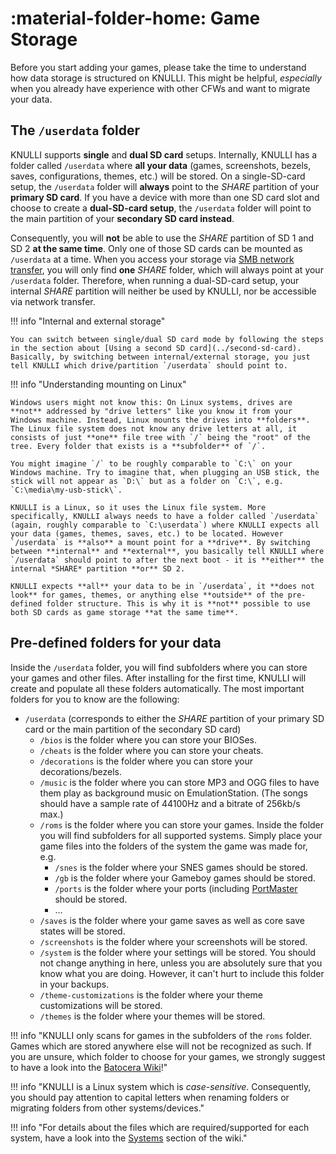 # :material-folder-home: Game Storage

Before you start adding your games, please take the time to understand how data storage is structured on KNULLI. This might be helpful, *especially* when you already have experience with other CFWs and want to migrate your data.

## The `/userdata` folder

KNULLI supports **single** and **dual SD card** setups. Internally, KNULLI has a folder called `/userdata` where **all your data** (games, screenshots, bezels, saves, configurations, themes, etc.) will be stored. On a single-SD-card setup, the `/userdata` folder will **always** point to the *SHARE* partition of your **primary SD card**. If you have a device with more than one SD card slot and choose to create a **dual-SD-card setup**, the `/userdata` folder will point to the main partition of your **secondary SD card instead**.

Consequently, you will **not** be able to use the *SHARE* partition of SD 1 and SD 2 **at the same time**. Only one of those SD cards can be mounted as `/userdata` at a time. When you access your storage via [SMB network transfer](../network-transfer), you will only find **one** *SHARE* folder, which will always point at your `/userdata` folder. Therefore, when running a dual-SD-card setup, your internal *SHARE* partition will neither be used by KNULLI, nor be accessible via network transfer.

!!! info "Internal and external storage"

    You can switch between single/dual SD card mode by following the steps in the section about [Using a second SD card](../second-sd-card). Basically, by switching between internal/external storage, you just tell KNULLI which drive/partition `/userdata` should point to.

!!! info "Understanding mounting on Linux"

    Windows users might not know this: On Linux systems, drives are **not** addressed by "drive letters" like you know it from your Windows machine. Instead, Linux mounts the drives into **folders**. The Linux file system does not know any drive letters at all, it consists of just **one** file tree with `/` being the "root" of the tree. Every folder that exists is a **subfolder** of `/`.
    
    You might imagine `/` to be roughly comparable to `C:\` on your Windows machine. Try to imagine that, when plugging an USB stick, the stick will not appear as `D:\` but as a folder on `C:\`, e.g. `C:\media\my-usb-stick\`.

    KNULLI is a Linux, so it uses the Linux file system. More specifically, KNULLI always needs to have a folder called `/userdata` (again, roughly comparable to `C:\userdata`) where KNULLI expects all your data (games, themes, saves, etc.) to be located. However `/userdata` is **also** a mount point for a **drive**. By switching between **internal** and **external**, you basically tell KNULLI where `/userdata` should point to after the next boot - it is **either** the internal *SHARE* partition **or** SD 2.

    KNULLI expects **all** your data to be in `/userdata`, it **does not look** for games, themes, or anything else **outside** of the pre-defined folder structure. This is why it is **not** possible to use both SD cards as game storage **at the same time**.

## Pre-defined folders for your data

Inside the `/userdata` folder, you will find subfolders where you can store your games and other files. After installing for the first time, KNULLI will create and populate all these folders automatically. The most important folders for you to know are the following:

* `/userdata` (corresponds to either the *SHARE* partition of your primary SD card or the main partition of the secondary SD card)
    * `/bios` is the folder where you can store your BIOSes.
    * `/cheats` is the folder where you can store your cheats.
    * `/decorations` is the folder where you can store your decorations/bezels.
    * `/music` is the folder where you can store MP3 and OGG files to have them play as background music on EmulationStation. (The songs should have a sample rate of 44100Hz and a bitrate of 256kb/s max.)
    * `/roms` is the folder where you can store your games. Inside the folder you will find subfolders for all supported systems. Simply place your game files into the folders of the system the game was made for, e.g.
        * `/snes` is the folder where your SNES games should be stored.
        * `/gb` is the folder where your Gameboy games should be stored.
        * `/ports` is the folder where your ports (including [PortMaster](../../../systems/portmaster) should be stored.
        * ...
    * `/saves` is the folder where your game saves as well as core save states will be stored.
    * `/screenshots` is the folder where your screenshots will be stored.
    * `/system` is the folder where your settings will be stored. You should not change anything in here, unless you are absolutely sure that you know what you are doing. However, it can't hurt to include this folder in your backups.
    * `/theme-customizations` is the folder where your theme customizations will be stored.
    * `/themes` is the folder where your themes will be stored.

!!! info "KNULLI only scans for games in the subfolders of the `roms` folder. Games which are stored anywhere else will not be recognized as such. If you are unsure, which folder to choose for your games, we strongly suggest to have a look into the [Batocera Wiki](https://wiki.batocera.org/systems)!"

!!! info "KNULLI is a Linux system which is *case-sensitive*. Consequently, you should pay attention to capital letters when renaming folders or migrating folders from other systems/devices."

!!! info "For details about the files which are required/supported for each system, have a look into the [Systems](/../systems) section of the wiki."
